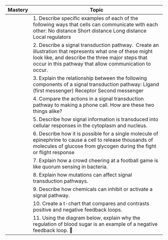 | Mastery | Topic                                                                                                                                                                                                                  |
| ------- | ---------------------------------------------------------------------------------------------------------------------------------------------------------------------------------------------------------------------- |
|         | 1. Describe specific examples of each of the following ways that cells can communicate with each other:  No distance  Short distance Long distance   Local regulators                                                  |
|         | 2. Describe a signal transduction pathway.  Create an illustration that represents what one of these might look like, and describe the three major steps that occur in this pathway that allow communication to occur. |
|         | 3. Explain the relationship between the following components of a signal transduction pathway:  Ligand (first messenger) Receptor Second messenger                                                                     |
|         | 4. Compare the actions in a signal transduction pathway to making a phone call.  How are these two things alike?                                                                                                       |
|         | 5. Describe how signal information is transduced into cellular responses in the cytoplasm and nucleus.                                                                                                                 |
|         | 6. Describe how it is possible for a single molecule of epinephrine to cause a cell to release thousands of molecules of glucose from glycogen during the fight or flight response                                     |
|         | 7. Explain how a crowd cheering at a football game is like quorum sensing in bacteria.                                                                                                                                 |
|         | 8. Explain how mutations can affect signal transduction pathways.                                                                                                                                                      |
|         | 9. Describe how chemicals can inhibit or activate a signal pathway.                                                                                                                                                    |
|         | 10. Create a t-chart that compares and contrasts positive and negative feedback loops.                                                                                                                                 |
|         | 11. Using the diagram below, explain why the regulation of blood sugar is an example of a negative feedback loop.                                                                                                     |
